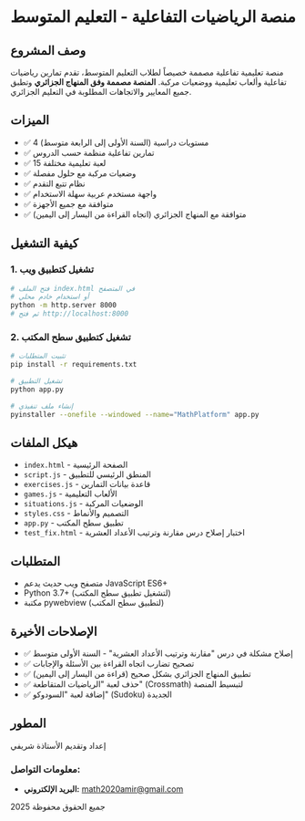 # منصة الرياضيات التفاعلية - التعليم المتوسط

## وصف المشروع
منصة تعليمية تفاعلية مصممة خصيصاً لطلاب التعليم المتوسط، تقدم تمارين رياضيات تفاعلية وألعاب تعليمية ووضعيات مركبة. **المنصة مصممة وفق المنهاج الجزائري** وتطبق جميع المعايير والاتجاهات المطلوبة في التعليم الجزائري.

## الميزات
- ✅ 4 مستويات دراسية (السنة الأولى إلى الرابعة متوسط)
- ✅ تمارين تفاعلية منظمة حسب الدروس
- ✅ 15 لعبة تعليمية مختلفة
- ✅ وضعيات مركبة مع حلول مفصلة
- ✅ نظام تتبع التقدم
- ✅ واجهة مستخدم عربية سهلة الاستخدام
- ✅ متوافقة مع جميع الأجهزة
- ✅ متوافقة مع المنهاج الجزائري (اتجاه القراءة من اليسار إلى اليمين)

## كيفية التشغيل

### 1. تشغيل كتطبيق ويب
```bash
# فتح الملف index.html في المتصفح
# أو استخدام خادم محلي
python -m http.server 8000
# ثم فتح http://localhost:8000
```

### 2. تشغيل كتطبيق سطح المكتب
```bash
# تثبيت المتطلبات
pip install -r requirements.txt

# تشغيل التطبيق
python app.py

# إنشاء ملف تنفيذي
pyinstaller --onefile --windowed --name="MathPlatform" app.py
```

## هيكل الملفات
- `index.html` - الصفحة الرئيسية
- `script.js` - المنطق الرئيسي للتطبيق
- `exercises.js` - قاعدة بيانات التمارين
- `games.js` - الألعاب التعليمية
- `situations.js` - الوضعيات المركبة
- `styles.css` - التصميم والأنماط
- `app.py` - تطبيق سطح المكتب
- `test_fix.html` - اختبار إصلاح درس مقارنة وترتيب الأعداد العشرية

## المتطلبات
- متصفح ويب حديث يدعم JavaScript ES6+
- Python 3.7+ (لتشغيل تطبيق سطح المكتب)
- مكتبة pywebview (لتطبيق سطح المكتب)

## الإصلاحات الأخيرة
- ✅ إصلاح مشكلة في درس "مقارنة وترتيب الأعداد العشرية" - السنة الأولى متوسط
- ✅ تصحيح تضارب اتجاه القراءة بين الأسئلة والإجابات
- ✅ تطبيق المنهاج الجزائري بشكل صحيح (قراءة من اليسار إلى اليمين)
- ✅ حذف لعبة "الرياضيات المتقاطعة" (Crossmath) لتبسيط المنصة
- ✅ إضافة لعبة "السودوكو" (Sudoku) الجديدة

## المطور
إعداد وتقديم الأستاذة شريفي

### معلومات التواصل:
- **البريد الإلكتروني:** math2020amir@gmail.com

جميع الحقوق محفوظة 2025
